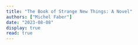 ```yaml
---
title: "The Book of Strange New Things: A Novel"
authors: ["Michel Faber"]
date: "2023-08-08"
display: true
read: true
---
```


